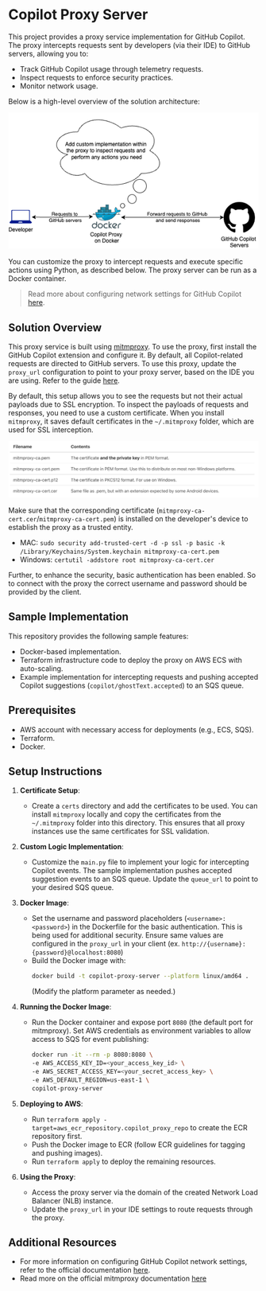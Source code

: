 # Copilot Proxy Server

This project provides a proxy service implementation for GitHub Copilot. The proxy intercepts requests sent by developers (via their IDE) to GitHub servers, allowing you to:

- Track GitHub Copilot usage through telemetry requests.
- Inspect requests to enforce security practices.
- Monitor network usage.

Below is a high-level overview of the solution architecture:

![Proxy Solution Image](proxy_solution.png)

You can customize the proxy to intercept requests and execute specific actions using Python, as described below. The proxy server can be run as a Docker container.

> Read more about configuring network settings for GitHub Copilot [here](https://docs.github.com/en/copilot/managing-copilot/configure-personal-settings/configuring-network-settings-for-github-copilot?tool=vscode).

## Solution Overview

This proxy service is built using [mitmproxy](https://mitmproxy.org/). To use the proxy, first install the GitHub Copilot extension and configure it. By default, all Copilot-related requests are directed to GitHub servers. To use this proxy, update the `proxy_url` configuration to point to your proxy server, based on the IDE you are using. Refer to the guide [here](https://docs.github.com/en/copilot/managing-copilot/configure-personal-settings/configuring-network-settings-for-github-copilot?tool=vscode).

By default, this setup allows you to see the requests but not their actual payloads due to SSL encryption. To inspect the payloads of requests and responses, you need to use a custom certificate. When you install `mitmproxy`, it saves default certificates in the `~/.mitmproxy` folder, which are used for SSL interception.

![mitmproxy certificates](certs.png)

Make sure that the corresponding certificate (`mitmproxy-ca-cert.cer`/`mitmproxy-ca-cert.pem`) is installed on the developer's device to establish the proxy as a trusted entity.

- MAC: `sudo security add-trusted-cert -d -p ssl -p basic -k /Library/Keychains/System.keychain mitmproxy-ca-cert.pem`
- Windows: `certutil -addstore root mitmproxy-ca-cert.cer`

Further, to enhance the security, basic authentication has been enabled. So to connect with the proxy the correct username and password should be provided by the client.

## Sample Implementation

This repository provides the following sample features:

- Docker-based implementation.
- Terraform infrastructure code to deploy the proxy on AWS ECS with auto-scaling.
- Example implementation for intercepting requests and pushing accepted Copilot suggestions (`copilot/ghostText.accepted`) to an SQS queue.

## Prerequisites

- AWS account with necessary access for deployments (e.g., ECS, SQS).
- Terraform.
- Docker.

## Setup Instructions

1. **Certificate Setup**:

   - Create a `certs` directory and add the certificates to be used. You can install `mitmproxy` locally and copy the certificates from the `~/.mitmproxy` folder into this directory. This ensures that all proxy instances use the same certificates for SSL validation.

2. **Custom Logic Implementation**:

   - Customize the `main.py` file to implement your logic for intercepting Copilot events. The sample implementation pushes accepted suggestion events to an SQS queue. Update the `queue_url` to point to your desired SQS queue.

3. **Docker Image**:

   - Set the username and password placeholders (`<username>:<password>`) in the Dockerfile for the basic authentication. This is being used for additional security. Ensure same values are configured in the `proxy_url` in your client (ex. `http://{username}:{password}@localhost:8080`)
   - Build the Docker image with:
     ```bash
     docker build -t copilot-proxy-server --platform linux/amd64 .
     ```
     (Modify the platform parameter as needed.)

4. **Running the Docker Image**:

   - Run the Docker container and expose port `8080` (the default port for mitmproxy). Set AWS credentials as environment variables to allow access to SQS for event publishing:
     ```bash
     docker run -it --rm -p 8080:8080 \
     -e AWS_ACCESS_KEY_ID=<your_access_key_id> \
     -e AWS_SECRET_ACCESS_KEY=<your_secret_access_key> \
     -e AWS_DEFAULT_REGION=us-east-1 \
     copilot-proxy-server
     ```

5. **Deploying to AWS**:

   - Run `terraform apply -target=aws_ecr_repository.copilot_proxy_repo` to create the ECR repository first.
   - Push the Docker image to ECR (follow ECR guidelines for tagging and pushing images).
   - Run `terraform apply` to deploy the remaining resources.

6. **Using the Proxy**:
   - Access the proxy server via the domain of the created Network Load Balancer (NLB) instance.
   - Update the `proxy_url` in your IDE settings to route requests through the proxy.

## Additional Resources

- For more information on configuring GitHub Copilot network settings, refer to the official documentation [here](https://docs.github.com/en/copilot/managing-copilot/configure-personal-settings/configuring-network-settings-for-github-copilot?tool=vscode).
- Read more on the official mitmproxy documentation [here](https://docs.mitmproxy.org/stable/) 
